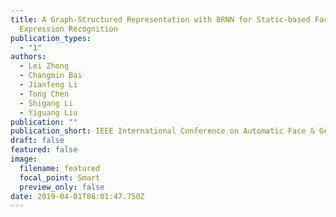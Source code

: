 ```yaml
---
title: A Graph-Structured Representation with BRNN for Static-based Facial
  Expression Recognition
publication_types:
  - "1"
authors:
  - Lei Zhong
  - Changmin Bai
  - Jianfeng Li
  - Tong Chen
  - Shigang Li
  - Yiguang Liu
publication: ""
publication_short: IEEE International Conference on Automatic Face & Gesture Recognition (FG 2019)
draft: false
featured: false
image:
  filename: featured
  focal_point: Smart
  preview_only: false
date: 2019-04-01T06:01:47.750Z
---
```

